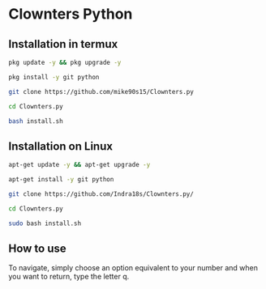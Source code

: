 # Clownters Python

<!-- ![photo](https://user-images.githubusercontent.com/82988362/141663319-68fd830d-98d9-4bab-bf91-de40e606038e.jpg) -->

## Installation in termux
```bash
pkg update -y && pkg upgrade -y

pkg install -y git python

git clone https://github.com/mike90s15/Clownters.py

cd Clownters.py

bash install.sh
```

## Installation on Linux
```bash
apt-get update -y && apt-get upgrade -y

apt-get install -y git python

git clone https://github.com/Indra18s/Clownters.py/

cd Clownters.py

sudo bash install.sh
```

## How to use
To navigate, simply choose an option equivalent to your number and when you want to return, type the letter q.

